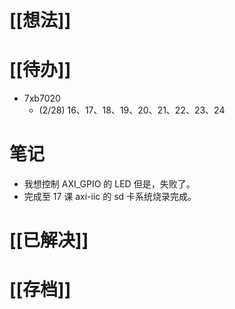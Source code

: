 # [[想法]]

# [[待办]]
- 7xb7020
	- (2/28) 16、17、18、19、20、21、22、23、24

# 笔记
- 我想控制 AXI_GPIO 的 LED 但是，失败了。
- 完成至 17 课 axi-iic 的 sd 卡系统烧录完成。

# [[已解决]]

# [[存档]]